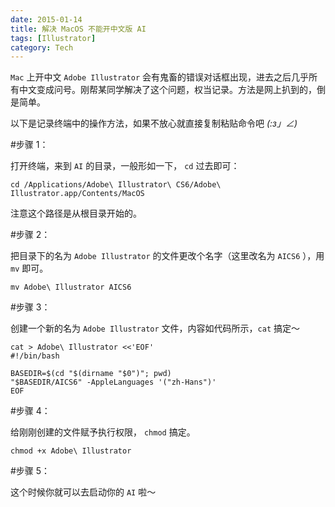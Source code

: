 ```yaml
---
date: 2015-01-14
title: 解决 MacOS 不能开中文版 AI
tags: [Illustrator]
category: Tech
---
```


`Mac` 上开中文 `Adobe Illustrator` 会有鬼畜的错误对话框出现，进去之后几乎所有中文变成问号。刚帮某同学解决了这个问题，权当记录。方法是网上扒到的，倒是简单。

以下是记录终端中的操作方法，如果不放心就直接复制粘贴命令吧 _(:з」∠)_

#步骤 1：

打开终端，来到 `AI` 的目录，一般形如一下， `cd` 过去即可：

    cd /Applications/Adobe\ Illustrator\ CS6/Adobe\ Illustrator.app/Contents/MacOS

注意这个路径是从根目录开始的。

#步骤 2：

把目录下的名为 `Adobe Illustrator` 的文件更改个名字（这里改名为 `AICS6` ），用 `mv` 即可。

    mv Adobe\ Illustrator AICS6

#步骤 3：

创建一个新的名为 `Adobe Illustrator` 文件，内容如代码所示，`cat` 搞定～

    cat > Adobe\ Illustrator <<'EOF'
    #!/bin/bash

    BASEDIR=$(cd "$(dirname "$0")"; pwd)
    "$BASEDIR/AICS6" -AppleLanguages '("zh-Hans")'
    EOF

#步骤 4：

给刚刚创建的文件赋予执行权限， `chmod` 搞定。

    chmod +x Adobe\ Illustrator

#步骤 5：

这个时候你就可以去启动你的 `AI` 啦～

